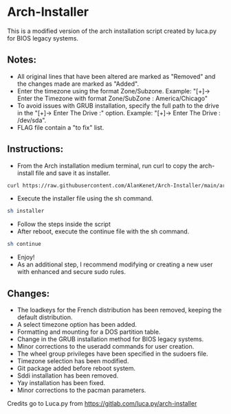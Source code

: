 # Arch-Installer

This is a modified version of the arch installation script created by luca.py for BIOS legacy systems.

## Notes:

* All original lines that have been altered are marked as "Removed" and the changes made are marked as "Added".
* Enter the timezone using the format Zone/Subzone. Example: "[+]→ Enter the Timezone with format Zone/SubZone : America/Chicago"
* To avoid issues with GRUB installation, specify the full path to the drive in the "[+]→ Enter The Drive :" option. Example: "[+]→ Enter The Drive : /dev/sda".
* FLAG file contain a "to fix" list.

## Instructions:

* From the Arch installation medium terminal, run curl to copy the arch-install file and save it as installer.
```Bash
curl https://raw.githubusercontent.com/AlanKenet/Arch-Installer/main/arch-install > installer
```
* Execute the installer file using the sh command.
```Bash
sh installer
```
* Follow the steps inside the script
* After reboot, execute the continue file with the sh command.
```Bash
sh continue
```
* Enjoy!
* As an additional step, I recommend modifying or creating a new user with enhanced and secure sudo rules.

## Changes:

* The loadkeys for the French distribution has been removed, keeping the default distribution.
* A select timezone option has been added.
* Formatting and mounting for a DOS partition table.
* Change in the GRUB installation method for BIOS legacy systems.
* Minor corrections to the useradd commands for user creation.
* The wheel group privileges have been specified in the sudoers file.
* Timezone selection has been modified.
* Git package added before reboot system.
* Sddi installation has been removed.
* Yay installation has been fixed.
* Minor corrections to the pacman parameters.

Credits go to Luca.py from https://gitlab.com/luca.py/arch-installer
